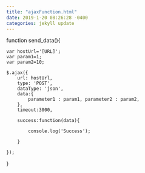 ```yaml
---
title: "ajaxFunction.html"
date: 2019-1-20 08:26:28 -0400
categories: jekyll update
---
```


function send_data(){

	var hostUrl='[URL]';
	var param1=1;
	var param2=10;

	$.ajax({
		url: hostUrl,
		type: 'POST',
		dataType: 'json',
		data:{
			parameter1 : param1, parameter2 : param2, 
		},
		timeout:3000,

		success:function(data){

			console.log('Success');

		}

	});

}
